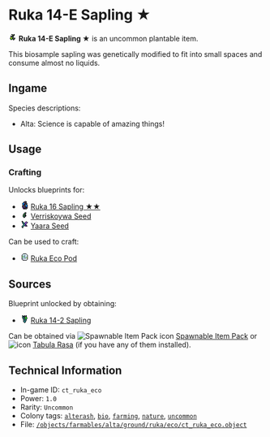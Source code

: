 # Ruka 14-E Sapling ★

<img src="https://raw.githubusercontent.com/Ceterai/Enternia/main/objects/farmables/alta/ground/ruka/eco/icon.png" alt="Ruka 14-E Sapling ★ icon" loading="lazy" height="16px" width="auto" /> **Ruka 14-E Sapling ★** is an uncommon plantable item.

This biosample sapling was genetically modified to fit into small spaces and consume almost no liquids.

## Ingame

Species descriptions:

- Alta: Science is capable of amazing things!

## Usage

### Crafting

Unlocks blueprints for:

- <img src="https://raw.githubusercontent.com/Ceterai/Enternia/main/objects/farmables/alta/ground/ruka/boosted/icon.png" alt="Ruka 16 Sapling ★★ icon" loading="lazy" height="16px" width="auto" /> [Ruka 16 Sapling ★★](https://ceterai.github.io/MyEnternia/Wiki/Ruka16Sapling)
- <img src="https://raw.githubusercontent.com/Ceterai/Enternia/main/objects/farmables/alta/liquid/koywa/icon.png" alt="Verriskoywa Seed icon" loading="lazy" height="16px" width="auto" /> [Verriskoywa Seed](https://ceterai.github.io/MyEnternia/Wiki/VerriskoywaSeed)
- <img src="https://raw.githubusercontent.com/Ceterai/Enternia/main/objects/farmables/alta/liquid/yaara/icon.png" alt="Yaara Seed icon" loading="lazy" height="16px" width="auto" /> [Yaara Seed](https://ceterai.github.io/MyEnternia/Wiki/YaaraSeed)

Can be used to craft:

- <img src="https://raw.githubusercontent.com/Ceterai/Enternia/main/objects/farmables/alta/ground/ruka/pod/icon.png" alt="Ruka Eco Pod icon" loading="lazy" height="16px" width="auto" /> [Ruka Eco Pod](https://ceterai.github.io/MyEnternia/Wiki/RukaEcoPod)

## Sources

Blueprint unlocked by obtaining:

- <img src="https://raw.githubusercontent.com/Ceterai/Enternia/main/objects/farmables/alta/ground/ruka/sapling/icon.png" alt="Ruka 14-2 Sapling icon" loading="lazy" height="16px" width="auto" /> [Ruka 14-2 Sapling](https://ceterai.github.io/MyEnternia/Wiki/Ruka14-2Sapling)

Can be obtained via <img src="https://raw.githubusercontent.com/Silverfeelin/Starbound-SpawnableItemPack/master/interface/sip/iconSmall.png" alt="Spawnable Item Pack icon" width="18" height="14"/> [Spawnable Item Pack](https://steamcommunity.com/sharedfiles/filedetails/?id=733665104) or <img src="https://steamuserimages-a.akamaihd.net/ugc/263843960696222713/3EC9A7C005541F7D577EBCB8C5736B4EFC9973D6/" alt="icon" width="8" height="12"/> [Tabula Rasa](https://community.playstarbound.com/resources/the-tabula-rasa.3222/) (if you have any of them installed).

## Technical Information

- In-game ID: `ct_ruka_eco`
- Power: `1.0`
- Rarity: `Uncommon`
- Colony tags: [`alterash`](https://ceterai.github.io/MyEnternia/Wiki/Tags/Alterash), [`bio`](https://ceterai.github.io/MyEnternia/Wiki/Tags/Bio), [`farming`](https://ceterai.github.io/MyEnternia/Wiki/Tags/Farming), [`nature`](https://ceterai.github.io/MyEnternia/Wiki/Tags/Nature), [`uncommon`](https://ceterai.github.io/MyEnternia/Wiki/Tags/Uncommon)
- File: [`/objects/farmables/alta/ground/ruka/eco/ct_ruka_eco.object`](https://github.com/Ceterai/Enternia/blob/main/objects/farmables/alta/ground/ruka/eco/ct_ruka_eco.object)
